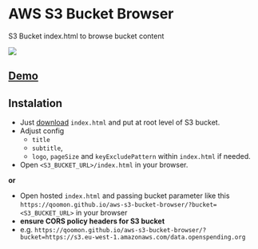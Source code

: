 # AWS S3 Bucket Browser
S3 Bucket index.html to browse bucket content

![](favicon.ico)

## [Demo](https://qoomon.github.io/aws-s3-bucket-browser/?bucket=https://s3.eu-west-1.amazonaws.com/data.openspending.org)

## Instalation

* Just <a download href="https://raw.githubusercontent.com/qoomon/aws-s3-bucket-browser/master/index.html">download</a> `index.html`  and put at root level of S3 bucket.
* Adjust config
  * `title`
  * `subtitle`,
  * `logo`, `pageSize` and `keyExcludePattern` within `index.html` if needed.
* Open `<S3_BUCKET_URL>/index.html` in your browser.

**or**

* Open hosted `index.html` and passing bucket parameter like this `https://qoomon.github.io/aws-s3-bucket-browser/?bucket=<S3_BUCKET_URL>` in your browser
* **ensure CORS policy headers for S3 bucket**
* e.g. `https://qoomon.github.io/aws-s3-bucket-browser/?bucket=https://s3.eu-west-1.amazonaws.com/data.openspending.org`
